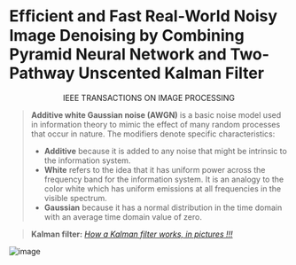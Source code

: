 # Efﬁcient and Fast Real-World Noisy Image Denoising by Combining Pyramid Neural Network and Two-Pathway Unscented Kalman Filter

<p align='center'> IEEE TRANSACTIONS ON IMAGE PROCESSING </p>

> **Additive white Gaussian noise (AWGN)** 
>is a basic noise model used in information theory to mimic the effect of many random processes that occur in nature. The modifiers denote specific characteristics:
>- **Additive** because it is added to any noise that might be intrinsic to the information system.
>- **White** refers to the idea that it has uniform power across the frequency band for the information system. It is an analogy to the color white which has uniform emissions at all frequencies in the visible spectrum.
>- **Gaussian** because it has a normal distribution in the time domain with an average time domain value of zero.

> **Kalman filter:**
> [  *How a Kalman filter works, in pictures !!!*](https://www.bzarg.com/p/how-a-kalman-filter-works-in-pictures/)

![image](https://ieeeaccess.ieee.org/wp-content/uploads/2020/11/20-PUB-252-Open-Access-Carousel-Image-Edit-1505x723-1.jpg)
